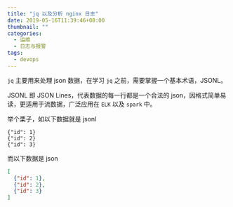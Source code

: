 ```yaml
---
title: "jq 以及分析 nginx 日志"
date: 2019-05-16T11:39:46+08:00
thumbnail: ""
categories:
  - 运维
  - 日志与报警
tags:
  - devops
---
```



`jq` 主要用来处理 json 数据，在学习 `jq` 之前，需要掌握一个基本术语，JSONL。

JSONL 即 JSON Lines，代表数据的每一行都是一个合法的 json，因格式简单易读，更适用于流数据，广泛应用在 `ELK` 以及 `spark` 中。

举个栗子，如以下数据就是 jsonl

```jsonl
{"id": 1}
{"id": 2}
{"id": 3}
```

而以下数据是 json

```json
[
  {"id": 1},
  {"id": 2},
  {"id": 3}
]
```

